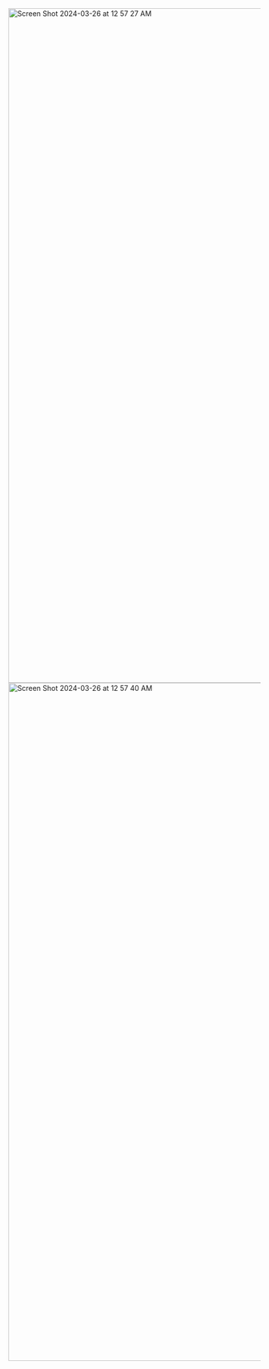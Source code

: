 <img width="1345" alt="Screen Shot 2024-03-26 at 12 57 27 AM" src="https://github.com/feranarouhi/RegistrationForm/assets/124641424/d02695a2-5f8d-4582-a83d-55ec3b488a08">
<img width="1352" alt="Screen Shot 2024-03-26 at 12 57 40 AM" src="https://github.com/feranarouhi/RegistrationForm/assets/124641424/9ed89ac1-112c-4a63-9bbd-4262af1ffdf7">
